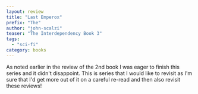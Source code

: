 ```yaml
---
layout: review
title: "Last Emperox"
prefix: "The"
author: "john-scalzi"
teaser: "The Interdependency Book 3"
tags:
  - "sci-fi"
category: books
---
```


As noted earlier in the review of the 2nd book I was eager to finish this series and it 
didn't disappoint. This is series that I would like to revisit as I'm sure that 
I'd get more out of it on a careful re-read and then also revisit these reviews!

